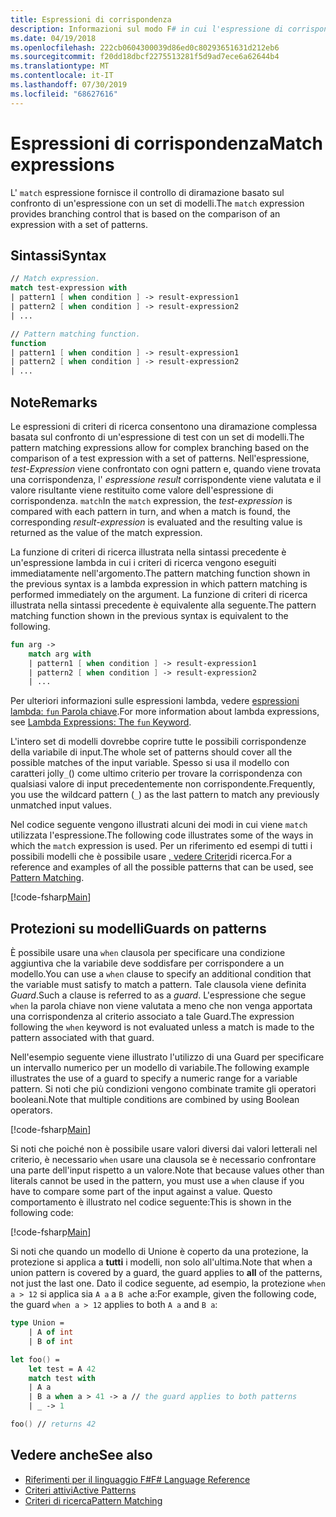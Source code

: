 ```yaml
---
title: Espressioni di corrispondenza
description: Informazioni sul modo F# in cui l'espressione di corrispondenza fornisce il controllo di diramazione basato sul confronto di un'espressione con un set di modelli.
ms.date: 04/19/2018
ms.openlocfilehash: 222cb0604300039d86ed0c80293651631d212eb6
ms.sourcegitcommit: f20dd18dbcf2275513281f5d9ad7ece6a62644b4
ms.translationtype: MT
ms.contentlocale: it-IT
ms.lasthandoff: 07/30/2019
ms.locfileid: "68627616"
---
```

# <a name="match-expressions"></a><span data-ttu-id="d3771-103">Espressioni di corrispondenza</span><span class="sxs-lookup"><span data-stu-id="d3771-103">Match expressions</span></span>

<span data-ttu-id="d3771-104">L' `match` espressione fornisce il controllo di diramazione basato sul confronto di un'espressione con un set di modelli.</span><span class="sxs-lookup"><span data-stu-id="d3771-104">The `match` expression provides branching control that is based on the comparison of an expression with a set of patterns.</span></span>

## <a name="syntax"></a><span data-ttu-id="d3771-105">Sintassi</span><span class="sxs-lookup"><span data-stu-id="d3771-105">Syntax</span></span>

```fsharp
// Match expression.
match test-expression with
| pattern1 [ when condition ] -> result-expression1
| pattern2 [ when condition ] -> result-expression2
| ...

// Pattern matching function.
function
| pattern1 [ when condition ] -> result-expression1
| pattern2 [ when condition ] -> result-expression2
| ...
```

## <a name="remarks"></a><span data-ttu-id="d3771-106">Note</span><span class="sxs-lookup"><span data-stu-id="d3771-106">Remarks</span></span>

<span data-ttu-id="d3771-107">Le espressioni di criteri di ricerca consentono una diramazione complessa basata sul confronto di un'espressione di test con un set di modelli.</span><span class="sxs-lookup"><span data-stu-id="d3771-107">The pattern matching expressions allow for complex branching based on the comparison of a test expression with a set of patterns.</span></span> <span data-ttu-id="d3771-108">Nell'espressione, *test-Expression* viene confrontato con ogni pattern e, quando viene trovata una corrispondenza, l' *espressione result* corrispondente viene valutata e il valore risultante viene restituito come valore dell'espressione di corrispondenza. `match`</span><span class="sxs-lookup"><span data-stu-id="d3771-108">In the `match` expression, the *test-expression* is compared with each pattern in turn, and when a match is found, the corresponding *result-expression* is evaluated and the resulting value is returned as the value of the match expression.</span></span>

<span data-ttu-id="d3771-109">La funzione di criteri di ricerca illustrata nella sintassi precedente è un'espressione lambda in cui i criteri di ricerca vengono eseguiti immediatamente nell'argomento.</span><span class="sxs-lookup"><span data-stu-id="d3771-109">The pattern matching function shown in the previous syntax is a lambda expression in which pattern matching is performed immediately on the argument.</span></span> <span data-ttu-id="d3771-110">La funzione di criteri di ricerca illustrata nella sintassi precedente è equivalente alla seguente.</span><span class="sxs-lookup"><span data-stu-id="d3771-110">The pattern matching function shown in the previous syntax is equivalent to the following.</span></span>

```fsharp
fun arg ->
    match arg with
    | pattern1 [ when condition ] -> result-expression1
    | pattern2 [ when condition ] -> result-expression2
    | ...
```

<span data-ttu-id="d3771-111">Per ulteriori informazioni sulle espressioni lambda, vedere [espressioni lambda: `fun` Parola chiave](./functions/lambda-expressions-the-fun-keyword.md).</span><span class="sxs-lookup"><span data-stu-id="d3771-111">For more information about lambda expressions, see [Lambda Expressions: The `fun` Keyword](./functions/lambda-expressions-the-fun-keyword.md).</span></span>

<span data-ttu-id="d3771-112">L'intero set di modelli dovrebbe coprire tutte le possibili corrispondenze della variabile di input.</span><span class="sxs-lookup"><span data-stu-id="d3771-112">The whole set of patterns should cover all the possible matches of the input variable.</span></span> <span data-ttu-id="d3771-113">Spesso si usa il modello con caratteri jolly`_`() come ultimo criterio per trovare la corrispondenza con qualsiasi valore di input precedentemente non corrispondente.</span><span class="sxs-lookup"><span data-stu-id="d3771-113">Frequently, you use the wildcard pattern (`_`) as the last pattern to match any previously unmatched input values.</span></span>

<span data-ttu-id="d3771-114">Nel codice seguente vengono illustrati alcuni dei modi in cui viene `match` utilizzata l'espressione.</span><span class="sxs-lookup"><span data-stu-id="d3771-114">The following code illustrates some of the ways in which the `match` expression is used.</span></span> <span data-ttu-id="d3771-115">Per un riferimento ed esempi di tutti i possibili modelli che è possibile usare [, vedere Criteri](pattern-matching.md)di ricerca.</span><span class="sxs-lookup"><span data-stu-id="d3771-115">For a reference and examples of all the possible patterns that can be used, see [Pattern Matching](pattern-matching.md).</span></span>

[!code-fsharp[Main](~/samples/snippets/fsharp/lang-ref-2/snippet4601.fs)]

## <a name="guards-on-patterns"></a><span data-ttu-id="d3771-116">Protezioni su modelli</span><span class="sxs-lookup"><span data-stu-id="d3771-116">Guards on patterns</span></span>

<span data-ttu-id="d3771-117">È possibile usare una `when` clausola per specificare una condizione aggiuntiva che la variabile deve soddisfare per corrispondere a un modello.</span><span class="sxs-lookup"><span data-stu-id="d3771-117">You can use a `when` clause to specify an additional condition that the variable must satisfy to match a pattern.</span></span> <span data-ttu-id="d3771-118">Tale clausola viene definita *Guard*.</span><span class="sxs-lookup"><span data-stu-id="d3771-118">Such a clause is referred to as a *guard*.</span></span> <span data-ttu-id="d3771-119">L'espressione che segue `when` la parola chiave non viene valutata a meno che non venga apportata una corrispondenza al criterio associato a tale Guard.</span><span class="sxs-lookup"><span data-stu-id="d3771-119">The expression following the `when` keyword is not evaluated unless a match is made to the pattern associated with that guard.</span></span>

<span data-ttu-id="d3771-120">Nell'esempio seguente viene illustrato l'utilizzo di una Guard per specificare un intervallo numerico per un modello di variabile.</span><span class="sxs-lookup"><span data-stu-id="d3771-120">The following example illustrates the use of a guard to specify a numeric range for a variable pattern.</span></span> <span data-ttu-id="d3771-121">Si noti che più condizioni vengono combinate tramite gli operatori booleani.</span><span class="sxs-lookup"><span data-stu-id="d3771-121">Note that multiple conditions are combined by using Boolean operators.</span></span>

[!code-fsharp[Main](~/samples/snippets/fsharp/lang-ref-2/snippet4602.fs)]

<span data-ttu-id="d3771-122">Si noti che poiché non è possibile usare valori diversi dai valori letterali nel criterio, è necessario `when` usare una clausola se è necessario confrontare una parte dell'input rispetto a un valore.</span><span class="sxs-lookup"><span data-stu-id="d3771-122">Note that because values other than literals cannot be used in the pattern, you must use a `when` clause if you have to compare some part of the input against a value.</span></span> <span data-ttu-id="d3771-123">Questo comportamento è illustrato nel codice seguente:</span><span class="sxs-lookup"><span data-stu-id="d3771-123">This is shown in the following code:</span></span>

[!code-fsharp[Main](~/samples/snippets/fsharp/lang-ref-2/snippet4603.fs)]

<span data-ttu-id="d3771-124">Si noti che quando un modello di Unione è coperto da una protezione, la protezione si applica a **tutti** i modelli, non solo all'ultima.</span><span class="sxs-lookup"><span data-stu-id="d3771-124">Note that when a union pattern is covered by a guard, the guard applies to **all** of the patterns, not just the last one.</span></span> <span data-ttu-id="d3771-125">Dato il codice seguente, ad esempio, la protezione `when a > 12` si applica sia `A a` a `B a`che a:</span><span class="sxs-lookup"><span data-stu-id="d3771-125">For example, given the following code, the guard `when a > 12` applies to both `A a` and `B a`:</span></span>

```fsharp
type Union =
    | A of int
    | B of int

let foo() =
    let test = A 42
    match test with
    | A a
    | B a when a > 41 -> a // the guard applies to both patterns
    | _ -> 1

foo() // returns 42
```

## <a name="see-also"></a><span data-ttu-id="d3771-126">Vedere anche</span><span class="sxs-lookup"><span data-stu-id="d3771-126">See also</span></span>

- [<span data-ttu-id="d3771-127">Riferimenti per il linguaggio F#</span><span class="sxs-lookup"><span data-stu-id="d3771-127">F# Language Reference</span></span>](index.md)
- [<span data-ttu-id="d3771-128">Criteri attivi</span><span class="sxs-lookup"><span data-stu-id="d3771-128">Active Patterns</span></span>](active-patterns.md)
- [<span data-ttu-id="d3771-129">Criteri di ricerca</span><span class="sxs-lookup"><span data-stu-id="d3771-129">Pattern Matching</span></span>](pattern-matching.md)
